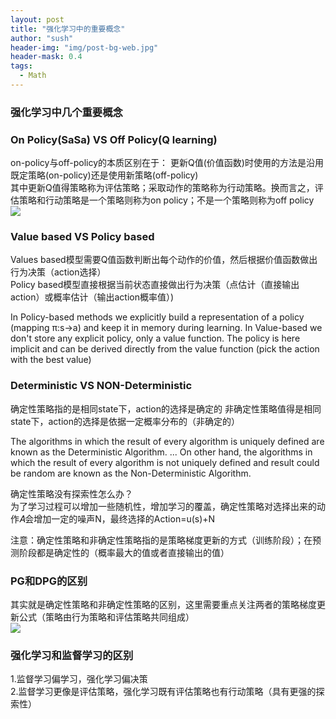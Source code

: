 ```yaml
---
layout: post
title: "强化学习中的重要概念"
author: "sush"
header-img: "img/post-bg-web.jpg"
header-mask: 0.4
tags:
  - Math
---
```

### **强化学习中几个重要概念**
### On Policy(SaSa) VS Off Policy(Q learning) 
on-policy与off-policy的本质区别在于：
更新Q值(价值函数)时使用的方法是沿用既定策略(on-policy)还是使用新策略(off-policy)  
其中更新Q值得策略称为评估策略；采取动作的策略称为行动策略。换而言之，评估策略和行动策略是一个策略则称为on policy；不是一个策略则称为off policy
<img src="/blog/img/in-post/on_off_policy.png">  

### Value based VS Policy based
Values based模型需要Q值函数判断出每个动作的价值，然后根据价值函数做出行为决策（action选择）  
Policy based模型直接根据当前状态直接做出行为决策（点估计（直接输出action）或概率估计（输出action概率值）)  

In Policy-based methods we explicitly build a representation of a policy (mapping π:s→a) and keep it in memory during learning. In Value-based we don't store any explicit policy, only a value function. The policy is here implicit and can be derived directly from the value function (pick the action with the best value)

### Deterministic VS NON-Deterministic
确定性策略指的是相同state下，action的选择是确定的
非确定性策略值得是相同state下，action的选择是依据一定概率分布的（非确定的）

The algorithms in which the result of every algorithm is uniquely defined are known as the Deterministic Algorithm. ... On other hand, the algorithms in which the result of every algorithm is not uniquely defined and result could be random are known as the Non-Deterministic Algorithm.  

确定性策略没有探索性怎么办？  
为了学习过程可以增加一些随机性，增加学习的覆盖，确定性策略对选择出来的动作𝐴会增加一定的噪声N，最终选择的Action=u(s)+N

注意：确定性策略和非确定性策略指的是策略梯度更新的方式（训练阶段）；在预测阶段都是确定性的（概率最大的值或者直接输出的值）  

### PG和DPG的区别
其实就是确定性策略和非确定性策略的区别，这里需要重点关注两者的策略梯度更新公式（策略由行为策略和评估策略共同组成）    
<img src="/blog/img/in-post/SPG_VS_DPG.png">  

### 强化学习和监督学习的区别
1.监督学习偏学习，强化学习偏决策  
2.监督学习更像是评估策略，强化学习既有评估策略也有行动策略（具有更强的探索性）
